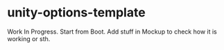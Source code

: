 # unity-options-template

Work In Progress.
Start from Boot. 
Add stuff in Mockup to check how it is working or sth.
